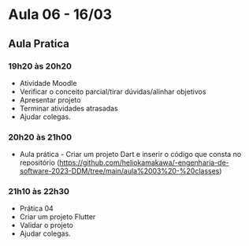 # Aula 06 - 16/03

## Aula Pratica

### 19h20 às 20h20
*  Atividade Moodle
*  Verificar o conceito parcial/tirar dúvidas/alinhar objetivos
*  Apresentar projeto
*  Terminar atividades atrasadas
*  Ajudar colegas.

### 20h20 às 21h00
*  Aula prática - Criar um projeto Dart e inserir o código que consta no repositório (https://github.com/heliokamakawa/-engenharia-de-software-2023-DDM/tree/main/aula%2003%20-%20classes)

### 21h10 às 22h30
*  Prática 04
*  Criar um projeto Flutter
*  Validar o projeto
*  Ajudar colegas.
